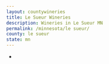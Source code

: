 ```yaml
---
layout: countywineries
title: Le Sueur Wineries
description: Wineries in Le Sueur MN
permalink: /minnesota/le sueur/
county: le sueur
state: mn
---
```

-
